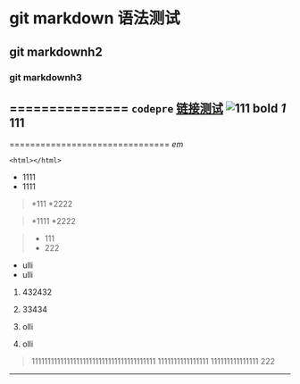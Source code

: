 # git markdown 语法测试
## git markdownh2
### git markdownh3
===============
`codepre`
[链接测试](https://github.com/huixisheng/huixisheng.github.com/generated_pages/new)
![111](http://image.baidu.com/i?ct=503316480&z=&tn=baiduimagedetail&word=git%20markdown%20%E8%AF%AD%E6%B3%95&ie=utf-8&in=22817&cl=2&lm=-1&st=&pn=1&rn=1&di=70639698952&ln=623&fr=&fm=&fmq=1358344514964_R&ic=&s=&se=&sme=0&tab=&width=&height=&face=&is=&istype=#pn3&-1&di290576920402&objURLhttp%3A%2F%2Fi28.photobucket.com%2Falbums%2Fc214%2FTAMMYATTACK%2FEBAY2011027.jpg&fromURLippr_z2C%24qAzdH3FAzdH3Fv2t_z%26e3Bjkwy_z%26e3Bv54_z%26e3BihAzdH3FofAzdH3Fjkwytfwrt_z%26e3B1ss%3Fetjotpj4%26tpj4%3D8bamldama9bd&W800&H600&T9419&S24&TPjpg)
**bold**
*1*
__111__
----------------------------
===============================
_em_

`<html></html>`
*	1111
*	1111
>*111
>*2222

> *1111
> *2222

> *	111
> *	222

* ulli
* ulli
1.    432432
2.    33434

1. olli
2. olli
> 111111111111111111111111111111111111111
1111111111111111
111111111111111
> 222


***
 